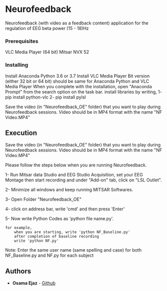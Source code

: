 # Neurofeedback

Neurofeedback (with video as a feedback content) application for the regulation of EEG beta power (15 - 18)Hz

### Prerequisites

VLC Media Player (64 bit)
Mitsar NVX 52

### Installing

Install Anaconda Python 3.6 or 3.7
Install VLC Media Player
Bit version (either 32 bit or 64 bit) should be same for Anaconda Python and VLC Media Player
When you complete with the installation,
open "Anaconda Prompt" from the search option on the task bar.
install libraries by writing,
    1- pip install python-vlc
    2- pip install pylsl

Save the video (in "Neurofeedback_OE" folder) that you want to play during Neurofeedback sessions.
Video should be in MP4 format with the name "NF Video.MP4"

## Execution 

Save the video (in "Neurofeedback_OE" folder) that you want to play during Neurofeedback sessions.
Video should be in MP4 format with the name "NF Video.MP4"

Please follow the steps below when you are running Neurofeedback.

1- Run Mitsar data Studio and EEG Studio Acquisition, set your EEG Montage then start recording and under "Add-on" tab, click on "LSL Outlet".

2- Minimize all windows and keep running MITSAR Softwares.

3- Open Folder "Neurofeedback_OE"

4- click on address bar, write 'cmd' and then press 'Enter'

5- Now write Python Codes as 'python file name.py'.

	for example,
		when you are starting, write 'python NF_Baseline.py'
		after completion of baseline recording
		write 'python NF.py'  

Note: Enter the same user name (same spelling and case) for both NF_Baseline.py and NF.py for each subject

## Authors

* **Osama Ejaz** - [Github](https://github.com/osamaejz/)


